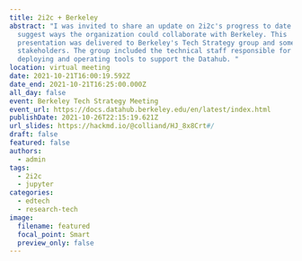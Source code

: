 ```yaml
---
title: 2i2c + Berkeley
abstract: "I was invited to share an update on 2i2c's progress to date and to
  suggest ways the organization could collaborate with Berkeley. This
  presentation was delivered to Berkeley's Tech Strategy group and some other
  stakeholders. The group included the technical staff responsible for planning,
  deploying and operating tools to support the Datahub. "
location: virtual meeting
date: 2021-10-21T16:00:19.592Z
date_end: 2021-10-21T16:25:00.000Z
all_day: false
event: Berkeley Tech Strategy Meeting
event_url: https://docs.datahub.berkeley.edu/en/latest/index.html
publishDate: 2021-10-26T22:15:19.621Z
url_slides: https://hackmd.io/@colliand/HJ_8x8Crt#/
draft: false
featured: false
authors:
  - admin
tags:
  - 2i2c
  - jupyter
categories:
  - edtech
  - research-tech
image:
  filename: featured
  focal_point: Smart
  preview_only: false
---
```

